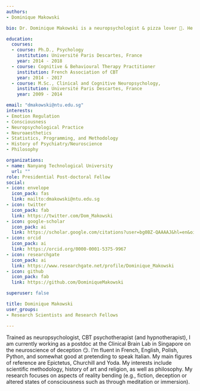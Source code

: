 ```yaml
---
authors:
- Dominique Makowski

bio: Dr. Dominique Makowski is a neuropsychologist & pizza lover 🍕. He is currently a Postdoc @ Clinical Brain Lab working on the neuroscience of deception 🤥 He is also interested in reality bending ✨ 

education:
  courses:
  - course: Ph.D., Psychology
    institution: Université Paris Descartes, France
    year: 2014 - 2018
  - course: Cognitive & Behavioural Therapy Practitioner
    institution: French Association of CBT
    year: 2014 - 2017
  - course: M.Sc., Clinical and Cognitive Neuropsychology,
    institution: Université Paris Descartes, France
    year: 2009 - 2014

email: "dmakowski@ntu.edu.sg"
interests:
- Emotion Regulation
- Consciousness
- Neuropsychological Practice
- Neuroaesthetics
- Statistics, Programming, and Methodology
- History of Psychiatry/Neuroscience
- Philosophy

organizations:
- name: Nanyang Technological University
  url: ""
role: Presidential Post-doctoral Fellow
social:
- icon: envelope
  icon_pack: fas
  link: mailto:dmakowski@ntu.edu.sg
- icon: twitter
  icon_pack: fab
  link: https://twitter.com/Dom_Makowski
- icon: google-scholar
  icon_pack: ai
  link: https://scholar.google.com/citations?user=bg0BZ-QAAAAJ&hl=en&oi=ao
- icon: orcid
  icon_pack: ai
  link: https://orcid.org/0000-0001-5375-9967
- icon: researchgate
  icon_pack: ai
  link: https://www.researchgate.net/profile/Dominique_Makowski
- icon: github
  icon_pack: fab
  link: https://github.com/DominiqueMakowski

superuser: false

title: Dominique Makowski
user_groups:
- Research Scientists and Research Fellows

---
```

Trained as neuropsychologist, CBT psychotherapist (and hypnotherapist), I am currently working as a postdoc at the Clinical Brain Lab in Singapore on the neuroscience of deception 😏. 
I’m fluent in French, English, Polish, Python, and somewhat good at pretending to speak Italian. My main figures of reference are Epictetus, Churchill and Yoda. My interests include scientific methodology, history of art and religion, as well as philosophy. 
My research focuses on aspects of reality bending (e.g., fiction, deception or altered states of consciousness such as through meditation or immersion).
